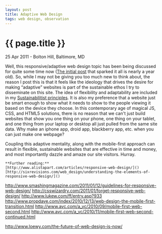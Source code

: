 ```yaml
---
layout: post
title: Adaptive Web Design
tags: web design, observation
---
```


{{ page.title }}
================

<p class="meta">25 Apr 2011 - Bolton Hill, Baltimore, MD</p>

Well, this responsive/adaptive web design topic has been being discussed for quite some time now ([The initial post](http://www.alistapart.com/articles/responsive-web-design/) that sparked it all is nearly a year old). So, while I may not be giving you too much new to think about, the reason I post this is that it feels like the ideology that drives the desire for making “adaptive” websites is part of the sustainable ethos I try to disseminate on this site. The idea of flexibility and adaptability are included in my [Sustainabilitist principles](http://thesustainabilitist.com). It is also my preference that a website just be smart enough to show what it needs to show to the people viewing it based on the device they choose. In this contemporary age of magical JS, CSS, and HTML5 solutions, there is no reason that we can't just build websites that show you one thing on your phone, one thing on your tablet, and one thing from your laptop or desktop all just pulled from the same site data. Why make an iphone app, droid app, blackberry app, etc. when you can just make one webpage? 

Coupling this adaptive mentality, along with the mobile-first approach can result in flexible, sustainable websites that are effective in time and money, and most importantly dazzle and amaze our site visitors. Hurray.

    **Further reading:**  
    [http://www.alistapart.com/articles/responsive-web-design/]()  
    [http://sixrevisions.com/web_design/understanding-the-elements-of-responsive-web-design/]()
http://www.smashingmagazine.com/2011/01/12/guidelines-for-responsive-web-design/
http://csswizardry.com/2011/01/forget-responsive-web-design/
http://www.lukew.com/ff/entry.asp?933
http://www.propdave.com/index/2010/12/13/web-design-the-mobile-first-transition.html
http://www.avc.com/a_vc/2010/09/mobile-first-web-second.html
http://www.avc.com/a_vc/2010/11/mobile-first-web-second-continued.html

http://www.loewy.com/the-future-of-web-design-is-now/